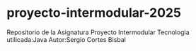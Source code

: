 # proyecto-intermodular-2025
Repositorio de la Asignatura Proyecto Intermodular
Tecnologia utilicada:Java
Autor:Sergio Cortes Bisbal
